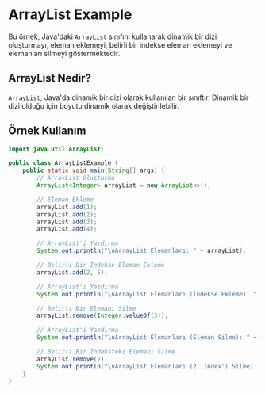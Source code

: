 # ArrayList Example

Bu örnek, Java'daki `ArrayList` sınıfını kullanarak dinamik bir dizi oluşturmayı, eleman eklemeyi, belirli bir indekse eleman eklemeyi ve elemanları silmeyi göstermektedir.

## ArrayList Nedir?

`ArrayList`, Java'da dinamik bir dizi olarak kullanılan bir sınıftır. Dinamik bir dizi olduğu için boyutu dinamik olarak değiştirilebilir.

## Örnek Kullanım

```java
import java.util.ArrayList;

public class ArrayListExample {
    public static void main(String[] args) {
        // ArrayList Oluşturma
        ArrayList<Integer> arrayList = new ArrayList<>();

        // Eleman Ekleme
        arrayList.add(1);
        arrayList.add(2);
        arrayList.add(3);
        arrayList.add(4);

        // ArrayList'i Yazdırma
        System.out.println("\nArrayList Elemanları: " + arrayList);

        // Belirli Bir İndekse Eleman Ekleme
        arrayList.add(2, 5);

        // ArrayList'i Yazdırma
        System.out.println("\nArrayList Elemanları (İndekse Ekleme): " + arrayList);

        // Belirli Bir Elemanı Silme
        arrayList.remove(Integer.valueOf(3));

        // ArrayList'i Yazdırma
        System.out.println("\nArrayList Elemanları (Eleman Silme): " + arrayList);

        // Belirli Bir İndeksteki Elemanı Silme
        arrayList.remove(2);
        System.out.println("\nArrayList Elemanları (2. İndex'i Silme): " + arrayList);
    }
}
